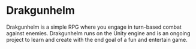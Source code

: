 # Drakgunhelm
Drakgunhelm is a simple RPG where you engage in turn-based combat against enemies. 
Drakgunhelm runs on the Unity engine and is an ongoing project to learn and create with the end goal of a fun and entertain game. 
